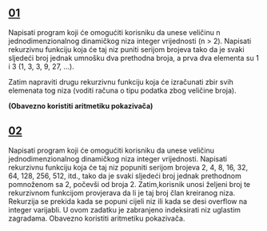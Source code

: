 ## [**01**](01.cpp)

Napisati program koji će omogućiti korisniku da unese veličinu n jednodimenzionalnog dinamičkog niza integer vrijednosti (n > 2). Napisati rekurzivnu funkciju koja će taj niz puniti serijom brojeva tako da je svaki sljedeći broj jednak umnošku dva prethodna broja, a prva dva elementa su 1 i 3 (1, 3, 3, 9, 27, ...).

Zatim napraviti drugu rekurzivnu funkciju koja će izračunati zbir svih elemenata tog niza (voditi računa o tipu podatka zbog veličine broja). 

**(Obavezno koristiti aritmetiku pokazivača)**
## [**02**](02.cpp)
Napisati program koji će omogućiti korisniku da unese veličinu jednodimenzionalnog dinamičkog niza integer vrijednosti.
Napisati rekurzivnu funkciju koja će taj niz popuniti serijom brojeva 2, 4, 8, 16, 32, 64, 128, 256, 512, itd., tako da je svaki sljedeći broj jednak prethodnom pomnoženom sa 2,
počevši od broja 2. Zatim,korisnik unosi željeni broj te rekurzivnom funkcijom provjerava da li je taj broj član kreiranog niza.
Rekurzija se prekida kada se popuni cijeli niz ili kada se desi overflow na integer varijabli.
U ovom zadatku je zabranjeno indeksirati niz uglastim zagradama. Obavezno koristiti aritmetiku pokazivača.